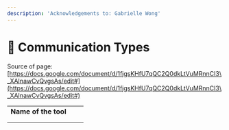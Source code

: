 ```yaml
---
description: 'Acknowledgements to: Gabrielle Wong'
---
```


# 🚧 Communication Types



Source of page: [https://docs.google.com/document/d/1fjgsKHfU7qQC2Q0dkLtVuMRnnCI3\_XAInawCvQvgsAs/edit#](https://docs.google.com/document/d/1fjgsKHfU7qQC2Q0dkLtVuMRnnCI3\_XAInawCvQvgsAs/edit#)





|                      |   |   |
| -------------------- | - | - |
| **Name of the tool** |   |   |
|                      |   |   |
|                      |   |   |



